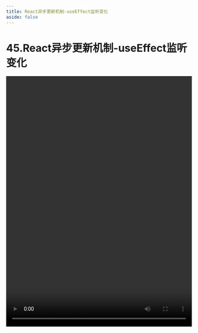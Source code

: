 ```yaml
---
title: React异步更新机制-useEffect监听变化
aside: false
---
```


# 45.React异步更新机制-useEffect监听变化

<video autoplay src="http://qn.chinavanes.com/interview/react-interview/45.React异步更新机制-useEffect监听变化.mp4" controls controlsList="nodownload" width="100%" height="680"/>

